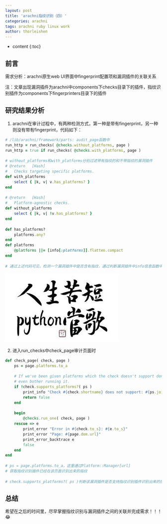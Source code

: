 ```yaml
---
layout: post
title: 'arachni指纹识别（四）'
categories: arachni
tags: arachni ruby linux work
author: thorleishen
---
```


* content
{:toc}
## 前言

需求分析：arachni原生web UI界面中fingerprint配置项和漏洞插件的关联关系

注：文章出现漏洞插件为arachni中components下checks目录下的插件，指纹识别插件为components下fingerprinters目录下的插件



## 研究结果分析

1. arachni在审计过程中，有两种检测方式，第一种是带有fingerprint，另一种则没有带有fingerprint，代码如下：

```ruby
# /lib/arachni/framework/parts: audit_page函数中
run_http = run_checks( @checks.without_platforms, page )
run_http = true if run_checks( @checks.with_platforms, page )

# without_platforms和with_platforms分别过滤带有指纹的和不带指纹的漏洞插件
# @return   [Hash]
#   Checks targeting specific platforms.
def with_platforms
    select { |k, v| v.has_platforms? }
end

# @return   [Hash]
#   Platform-agnostic checks.
def without_platforms
    select { |k, v| !v.has_platforms? }
end

def has_platforms?
    platforms.any?
end
def platforms
    @platforms ||= [info[:platforms]].flatten.compact
end

# 通过上述代码可见，检测一个漏洞插件中是否含有指纹，通过判断漏洞插件中info信息函数中含有platforms参数
```

![皮皮虾](../images/2019-08-08-img1.jpg)

2. 进入run_checks中check_page审计页面时

```ruby
def check_page( check, page )
    ps = page.platforms.to_a

    # If we've been given platforms which the check doesn't support don't
    # even bother running it.
    if !check.supports_platforms?( ps )
        print_info "Check #{check.shortname} does not support: #{ps.join( ' + ' )}"
        return false
    end

    begin
        @checks.run_one( check, page )
    rescue => e
        print_error "Error in #{check.to_s}: #{e.to_s}"
        print_error "Page: #{page.dom.url}"
        print_error_backtrace e
        false
    end
end

# ps = page.platforms.to_a，这里通过Platform::Manager[url]
# 获取指纹识别插件已经在该页面识别出来的指纹

# check.supports_platforms?( ps )判断该漏洞插件是否支持指纹识别插件识别出来的指纹，具体实现可以通过debug边调试边看结果
```



## 总结

希望在之后的时间里，尽早掌握指纹识别与漏洞插件之间的关联并完成需求！！！😂